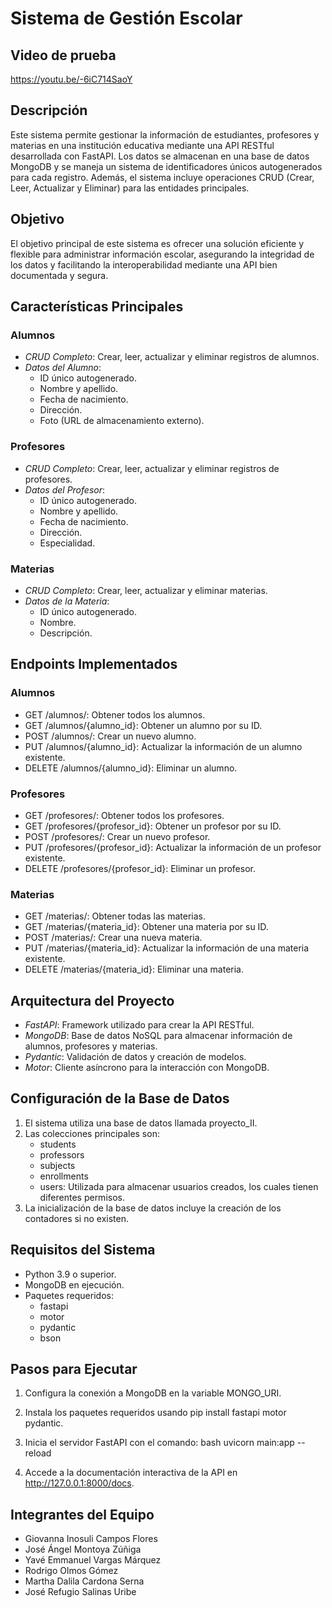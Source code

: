 # Sistema de Gestión Escolar

## Video de prueba
https://youtu.be/-6iC714SaoY

## Descripción

Este sistema permite gestionar la información de estudiantes, profesores y materias en una institución educativa mediante una API RESTful desarrollada con FastAPI. Los datos se almacenan en una base de datos MongoDB y se maneja un sistema de identificadores únicos autogenerados para cada registro. Además, el sistema incluye operaciones CRUD (Crear, Leer, Actualizar y Eliminar) para las entidades principales.

## Objetivo

El objetivo principal de este sistema es ofrecer una solución eficiente y flexible para administrar información escolar, asegurando la integridad de los datos y facilitando la interoperabilidad mediante una API bien documentada y segura.

## Características Principales

### Alumnos
- *CRUD Completo*: Crear, leer, actualizar y eliminar registros de alumnos.
- *Datos del Alumno*:
  - ID único autogenerado.
  - Nombre y apellido.
  - Fecha de nacimiento.
  - Dirección.
  - Foto (URL de almacenamiento externo).

### Profesores
- *CRUD Completo*: Crear, leer, actualizar y eliminar registros de profesores.
- *Datos del Profesor*:
  - ID único autogenerado.
  - Nombre y apellido.
  - Fecha de nacimiento.
  - Dirección.
  - Especialidad.

### Materias
- *CRUD Completo*: Crear, leer, actualizar y eliminar materias.
- *Datos de la Materia*:
  - ID único autogenerado.
  - Nombre.
  - Descripción.

## Endpoints Implementados

### Alumnos
- GET /alumnos/: Obtener todos los alumnos.
- GET /alumnos/{alumno_id}: Obtener un alumno por su ID.
- POST /alumnos/: Crear un nuevo alumno.
- PUT /alumnos/{alumno_id}: Actualizar la información de un alumno existente.
- DELETE /alumnos/{alumno_id}: Eliminar un alumno.

### Profesores
- GET /profesores/: Obtener todos los profesores.
- GET /profesores/{profesor_id}: Obtener un profesor por su ID.
- POST /profesores/: Crear un nuevo profesor.
- PUT /profesores/{profesor_id}: Actualizar la información de un profesor existente.
- DELETE /profesores/{profesor_id}: Eliminar un profesor.

### Materias
- GET /materias/: Obtener todas las materias.
- GET /materias/{materia_id}: Obtener una materia por su ID.
- POST /materias/: Crear una nueva materia.
- PUT /materias/{materia_id}: Actualizar la información de una materia existente.
- DELETE /materias/{materia_id}: Eliminar una materia.

## Arquitectura del Proyecto

- *FastAPI*: Framework utilizado para crear la API RESTful.
- *MongoDB*: Base de datos NoSQL para almacenar información de alumnos, profesores y materias.
- *Pydantic*: Validación de datos y creación de modelos.
- *Motor*: Cliente asíncrono para la interacción con MongoDB.

## Configuración de la Base de Datos

1. El sistema utiliza una base de datos llamada proyecto_II.
2. Las colecciones principales son:
   - students
   - professors
   - subjects
   - enrollments
   - users: Utilizada para almacenar usuarios creados, los cuales tienen diferentes permisos.
3. La inicialización de la base de datos incluye la creación de los contadores si no existen.

## Requisitos del Sistema

- Python 3.9 o superior.
- MongoDB en ejecución.
- Paquetes requeridos:
  - fastapi
  - motor
  - pydantic
  - bson

## Pasos para Ejecutar

1. Configura la conexión a MongoDB en la variable MONGO_URI.
2. Instala los paquetes requeridos usando pip install fastapi motor pydantic.
3. Inicia el servidor FastAPI con el comando:
   bash
   uvicorn main:app --reload
   
4. Accede a la documentación interactiva de la API en http://127.0.0.1:8000/docs.

## Integrantes del Equipo

- Giovanna Inosuli Campos Flores
- José Ángel Montoya Zúñiga
- Yavé Emmanuel Vargas Márquez
- Rodrigo Olmos Gómez
- Martha Dalila Cardona Serna
- José Refugio Salinas Uribe
